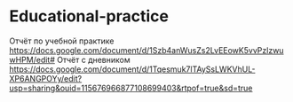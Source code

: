 # Educational-practice
Отчёт по учебной практике https://docs.google.com/document/d/1Szb4anWusZs2LvEEowK5vvPzlzwuwHPM/edit#
Отчёт с дневником https://docs.google.com/document/d/1Tqesmuk7lTAySsLWKVhUL-XP6ANGPOYy/edit?usp=sharing&ouid=115676966877108699403&rtpof=true&sd=true
